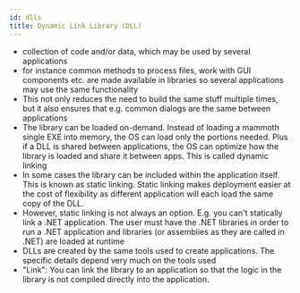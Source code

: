 ```yaml
---
id: dlls
title: Dynamic Link Library (DLL)
---
```


- collection of code and/or data, which may be used by several applications
- for instance common methods to process files, work with GUI components etc. are made available in libraries so several applications may use the same functionality
- This not only reduces the need to build the same stuff multiple times, but it also ensures that e.g. common dialogs are the same between applications
- The library can be loaded on-demand. Instead of loading a mammoth single EXE into memory, the OS can load only the portions needed. Plus if a DLL is shared between applications, the OS can optimize how the library is loaded and share it between apps. This is called dynamic linking
- In some cases the library can be included within the application itself. This is known as static linking. Static linking makes deployment easier at the cost of flexibility as different application will each load the same copy of the DLL.
- However, static linking is not always an option. E.g. you can't statically link a .NET application. The user must have the .NET libraries in order to run a .NET application and libraries (or assemblies as they are called in .NET) are loaded at runtime
- DLLs are created by the same tools used to create applications. The specific details depend very much on the tools used
- "Link": You can link the library to an application so that the logic in the library is not compiled directly into the application.
